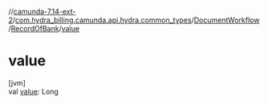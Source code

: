 //[camunda-7.14-ext-2](../../../../index.md)/[com.hydra_billing.camunda.api.hydra.common_types](../../index.md)/[DocumentWorkflow](../index.md)/[RecordOfBank](index.md)/[value](value.md)

# value

[jvm]\
val [value](value.md): Long

